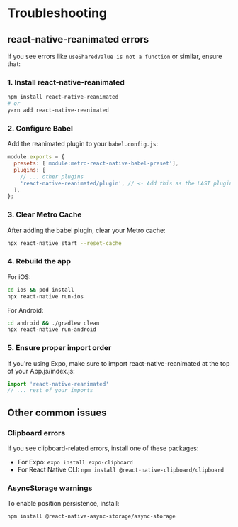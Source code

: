 # Troubleshooting

## react-native-reanimated errors

If you see errors like `useSharedValue is not a function` or similar, ensure that:

### 1. Install react-native-reanimated
```bash
npm install react-native-reanimated
# or
yarn add react-native-reanimated
```

### 2. Configure Babel
Add the reanimated plugin to your `babel.config.js`:

```js
module.exports = {
  presets: ['module:metro-react-native-babel-preset'],
  plugins: [
    // ... other plugins
    'react-native-reanimated/plugin', // <- Add this as the LAST plugin
  ],
};
```

### 3. Clear Metro Cache
After adding the babel plugin, clear your Metro cache:

```bash
npx react-native start --reset-cache
```

### 4. Rebuild the app
For iOS:
```bash
cd ios && pod install
npx react-native run-ios
```

For Android:
```bash
cd android && ./gradlew clean
npx react-native run-android
```

### 5. Ensure proper import order
If you're using Expo, make sure to import react-native-reanimated at the top of your App.js/index.js:

```js
import 'react-native-reanimated'
// ... rest of your imports
```

## Other common issues

### Clipboard errors
If you see clipboard-related errors, install one of these packages:
- For Expo: `expo install expo-clipboard`
- For React Native CLI: `npm install @react-native-clipboard/clipboard`

### AsyncStorage warnings
To enable position persistence, install:
```bash
npm install @react-native-async-storage/async-storage
```